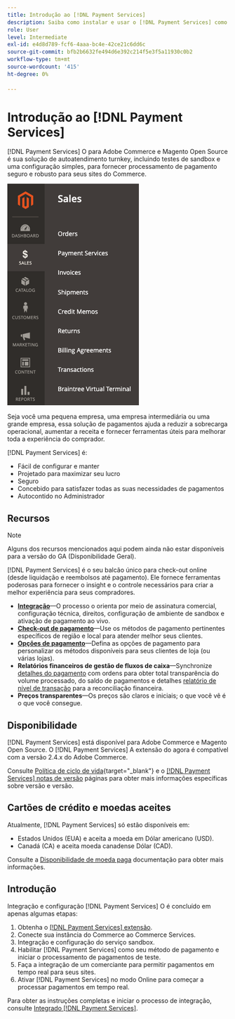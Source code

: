 ```yaml
---
title: Introdução ao [!DNL Payment Services]
description: Saiba como instalar e usar o [!DNL Payment Services] como uma solução de processamento de pagamento robusta, robusta e segura para seus sites de Adobe Commerce e Magento Open Source.
role: User
level: Intermediate
exl-id: e4d8d789-fcf6-4aaa-bc4e-42ce21c6dd6c
source-git-commit: bfb2b6632fe494d6e392c214f5e3f5a11930c0b2
workflow-type: tm+mt
source-wordcount: '415'
ht-degree: 0%

---
```


# Introdução ao [!DNL Payment Services]

[!DNL Payment Services] O para Adobe Commerce e Magento Open Source é sua solução de autoatendimento turnkey, incluindo testes de sandbox e uma configuração simples, para fornecer processamento de pagamento seguro e robusto para seus sites do Commerce.

![[!DNL Payment Services] visualização de administração de extensão](assets/admin-view.png)

Seja você uma pequena empresa, uma empresa intermediária ou uma grande empresa, essa solução de pagamentos ajuda a reduzir a sobrecarga operacional, aumentar a receita e fornecer ferramentas úteis para melhorar toda a experiência do comprador.

[!DNL Payment Services] é:

* Fácil de configurar e manter
* Projetado para maximizar seu lucro
* Seguro
* Concebido para satisfazer todas as suas necessidades de pagamentos
* Autocontido no Administrador

## Recursos

>[!NOTE]
>
>Alguns dos recursos mencionados aqui podem ainda não estar disponíveis para a versão do GA (Disponibilidade Geral).

[!DNL Payment Services] é o seu balcão único para check-out online (desde liquidação e reembolsos até pagamento). Ele fornece ferramentas poderosas para fornecer o insight e o controle necessários para criar a melhor experiência para seus compradores.

* [**Integração**](onboard.md)—O processo o orienta por meio de assinatura comercial, configuração técnica, direitos, configuração de ambiente de sandbox e ativação de pagamento ao vivo.
* [**Check-out de pagamento**](configure-dashboard.md)—Use os métodos de pagamento pertinentes específicos de região e local para atender melhor seus clientes.
* [**Opções de pagamento**](payments-options.md)—Defina as opções de pagamento para personalizar os métodos disponíveis para seus clientes de loja (ou várias lojas).
* **Relatórios financeiros de gestão de fluxos de caixa**—Synchronize [detalhes do pagamento](order-payment-status.md) com ordens para obter total transparência do volume processado, do saldo de pagamentos e detalhes [relatório de nível de transação](payouts.md) para a reconciliação financeira.
* **Preços transparentes**—Os preços são claros e iniciais; o que você vê é o que você consegue.

## Disponibilidade

[!DNL Payment Services] está disponível para Adobe Commerce e Magento Open Source. O [!DNL Payment Services] A extensão do agora é compatível com a versão 2.4.x do Adobe Commerce.

Consulte [Política de ciclo de vida](https://devdocs.magento.com/release/lifecycle-policy.html){target=&quot;_blank&quot;} e o [[!DNL Payment Services] notas de versão](release-notes.md) páginas para obter mais informações específicas sobre versão e versão.

## Cartões de crédito e moedas aceites

Atualmente, [!DNL Payment Services] só estão disponíveis em:

* Estados Unidos (EUA) e aceita a moeda em Dólar americano (USD).
* Canadá (CA) e aceita moeda canadense Dólar (CAD).

Consulte a [Disponibilidade de moeda paga](https://developer.paypal.com/docs/platforms/checkout/reference/country-availability-advanced-cards/) documentação para obter mais informações.

## Introdução

Integração e configuração [!DNL Payment Services] O é concluído em apenas algumas etapas:

1. Obtenha o [[!DNL Payment Services] extensão](install.md).
1. Conecte sua instância do Commerce ao Commerce Services.
1. Integração e configuração do serviço sandbox.
1. Habilitar [!DNL Payment Services] como seu método de pagamento e iniciar o processamento de pagamentos de teste.
1. Faça a integração de um comerciante para permitir pagamentos em tempo real para seus sites.
1. Ativar [!DNL Payment Services] no modo Online para começar a processar pagamentos em tempo real.

Para obter as instruções completas e iniciar o processo de integração, consulte [Integrado [!DNL Payment Services]](onboard.md).
